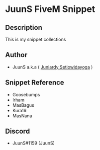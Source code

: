 # JuunS FiveM Snippet

## Description
This is my snippet collections

## Author
- JuunS a.k.a ( [Juniardy Setiowidayoga](https://www.linkedin.com/in/juuns99/) )

## Snippet Reference
- Goosebumps
- Irham
- MasBagus
- Kura16
- MasNana

## Discord
- JuunS#1159 (JuunS)